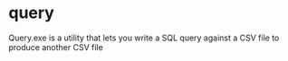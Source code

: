 # query

Query.exe is a utility that lets you write a SQL query against a CSV file to produce another CSV file

